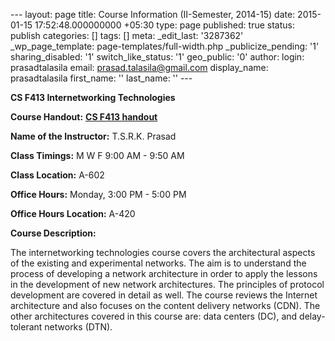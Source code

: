 --- layout: page title: Course Information (II-Semester, 2014-15) date: 2015-01-15 17:52:48.000000000 +05:30 type: page published: true status: publish categories: [] tags: [] meta: \_edit\_last: '3287362' \_wp\_page\_template: page-templates/full-width.php \_publicize\_pending: '1' sharing\_disabled: '1' switch\_like\_status: '1' geo\_public: '0' author: login: prasadtalasila email: prasad.talasila@gmail.com display\_name: prasadtalasila first\_name: '' last\_name: '' ---

**CS F413 Internetworking Technologies**

**Course Handout:** [**CS F413 handout**](https://www.dropbox.com/s/6kdlrnzb6lq055t/CSF413_handout.pdf?dl=1)

**Name of the Instructor:** T.S.R.K. Prasad

**Class Timings:** M W F 9:00 AM - 9:50 AM

**Class Location:** A-602

**Office Hours:** Monday, 3:00 PM - 5:00 PM

**Office Hours Location:** A-420

**Course Description:**

The internetworking technologies course covers the architectural aspects of the existing and experimental networks. The aim is to understand the process of developing a network architecture in order to apply the lessons in the development of new network architectures. The principles of protocol development are covered in detail as well. The course reviews the Internet architecture and also focuses on the content delivery networks (CDN). The other architectures covered in this course are: data centers (DC), and delay-tolerant networks (DTN).

